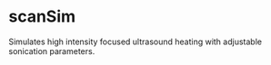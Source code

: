 # scanSim
Simulates high intensity focused ultrasound heating with adjustable sonication parameters.
